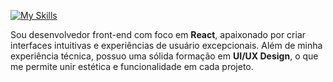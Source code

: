 [![My Skills](https://skillicons.dev/icons?i=js,ts,react,tailwind,figma,ps,php,laravel,docker,mysql,linux,bsd,rust&theme=light)](https://skillicons.dev)

<div>
  <p>
    Sou desenvolvedor front-end com foco em <strong>React</strong>, apaixonado por criar interfaces intuitivas e experiências de usuário excepcionais. 
    Além de minha experiência técnica, possuo uma sólida formação em <strong>UI/UX Design</strong>, o que me permite unir estética e funcionalidade em cada projeto.
  </p>
</div>
